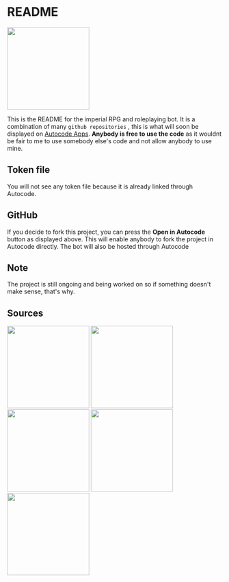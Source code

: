 # README
[<img src="https://open.autocode.com/static/images/open.svg?" width="192">](https://open.autocode.com/)

This is the README for the imperial RPG and roleplaying bot. It is a combination of many  `github repositories`
, this is what will soon be displayed on [Autocode Apps](/app).
**Anybody is free to use the code** as it wouldnt be fair to me to use somebody else's code and not allow anybody to use mine.


## Token file
You will not see any token file because it is already linked through Autocode.

## GitHub
If you decide to fork this project, you can press the **Open in Autocode** button as displayed above.
This will enable anybody to fork the project in Autocode directly. The bot will also be hosted through Autocode

## Note
The project is still ongoing and being worked on so if something doesn't make sense, that's why.

## Sources
[<img src="https://du2ha4sdmc25q.cloudfront.net/abhay557/personal-website-template/src_jQg2CRzvHNoibKsjdGHRp35t7CqQhiPcUTNR/readme/thumbnail.png" width="192">](https://autocode.com/app/abhay557/personal-website-template/)
[<img src="https://avatars.githubusercontent.com/u/16759711?v=4" width="192">](https://github.com/sizzlorox/Idle-RPG-Bot)
[<img src="https://avatars.githubusercontent.com/u/68364573?v=4" width="192">](https://github.com/ZeroDiscord/EconomyBot)
[<img src="https://polybit-apps.s3.amazonaws.com/stdlib/users/JanethL/profile/image.png?1545088814830" width="192">](https://autocode.com/app/janethl/discord-modal-surveys/)
[<img src="https://avatars.githubusercontent.com/u/616320?v=4" width="192">](https://github.com/delaford/game)
